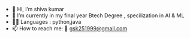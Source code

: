 - 👋 Hi, I’m shiva kumar
- 🌱 I’m currently in my final year Btech Degree , specilization in AI & ML
- 👨‍💻 Languages : python,java
- 📫 How to reach me: 📧 gsk251999@gmail.com
           

<!---
shivaCTRL/shivaCTRL is a ✨ special ✨ repository because its `README.md` (this file) appears on your GitHub profile.
You can click the Preview link to take a look at your changes.
--->
